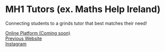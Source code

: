 # MH1 Tutors (ex. Maths Help Ireland)

Connecting students to a grinds tutor that best matches their need!

[Online Platform (Coming soon)](https://www.mh1-tutors.com)<br/>
[Previous Website](https://www.mathshelpireland.com)<br/>
[Instagram](https://www.instagram.com/mathshelp_ireland)
